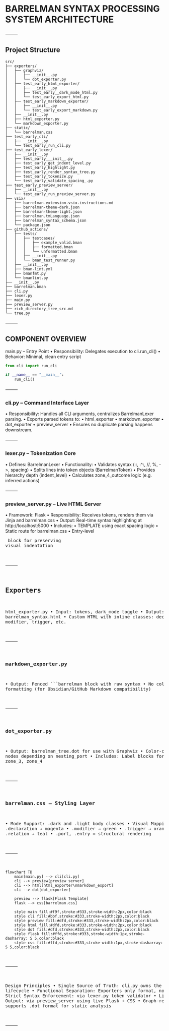 # BARRELMAN SYNTAX PROCESSING SYSTEM ARCHITECTURE

⸻

## Project Structure

```
src/
├── exporters/
│   ├── graphviz/
│   │   ├── __init__.py
│   │   └── dot_exporter.py
│   ├── test_early_html_exporter/
│   │   ├── __init__.py
│   │   ├── test_early__dark_mode_html.py
│   │   └── test_early_export_html.py
│   ├── test_early_markdown_exporter/
│   │   ├── __init__.py
│   │   └── test_early_export_markdown.py
│   ├── __init__.py
│   ├── html_exporter.py
│   └── markdown_exporter.py
├── static/
│   └── barrelman.css
├── test_early_cli/
│   ├── __init__.py
│   └── test_early_run_cli.py
├── test_early_lexer/
│   ├── __init__.py
│   ├── test_early___init__.py
│   ├── test_early_get_indent_level.py
│   ├── test_early_highlight.py
│   ├── test_early_render_syntax_tree.py
│   ├── test_early_tokenize.py
│   └── test_early_validate_spacing_.py
├── test_early_preview_server/
│   ├── __init__.py
│   └── test_early_run_preview_server.py
├── vsix/
│   ├── barrelman-extension.vsix.instructions.md
│   ├── barrelman-theme-dark.json
│   ├── barrelman-theme-light.json
│   ├── barrelman.tmLanguage.json
│   ├── barrelman_syntax_schema.json
│   └── package.json
├── github_actions/
│   ├── tests/
│   │   ├── testcases/
│   │   │   ├── example_valid.bman
│   │   │   ├── formatted.bman
│   │   │   └── unformatted.bman
│   │   ├── __init__.py
│   │   └── bman_test_runner.py
│   ├── __init__.py
│   ├── bman-lint.yml
│   ├── bmanfmt.py
│   └── bmanlint.py
├── __init__.py
├── barrelman.bman
├── cli.py
├── lexer.py
├── main.py
├── preview_server.py
├── rich_directory_tree_src.md
└── tree.py
```

⸻

## COMPONENT OVERVIEW

main.py – Entry Point
• Responsibility: Delegates execution to cli.run_cli()
• Behavior: Minimal, clean entry script

```python
from cli import run_cli

if __name__ == "__main__":
    run_cli()
```

⸻

### cli.py – Command Interface Layer

• Responsibility: Handles all CLI arguments, centralizes BarrelmanLexer parsing.
• Exports parsed tokens to:
• html_exporter
• markdown_exporter
• dot_exporter
• preview_server
• Ensures no duplicate parsing happens downstream.

⸻

### lexer.py – Tokenization Core

• Defines: BarrelmanLexer
• Functionality:
• Validates syntax (::, :^:, //, %, ->, spacing)
• Splits lines into token objects (BarrelmanToken)
• Provides hierarchy depth (indent_level)
• Calculates zone_4_outcome logic (e.g. inferred actions)

⸻

### preview_server.py – Live HTML Server

• Framework: Flask
• Responsibility: Receives tokens, renders them via Jinja and barrelman.css
• Output: Real-time syntax highlighting at http://localhost:5000
• Includes:
• TEMPLATE using exact spacing logic
• Static route for barrelman.css
• Entry-level <pre> block for preserving visual indentation

⸻

## Exporters

html_exporter.py
• Input: tokens, dark_mode toggle
• Output: barrelman_syntax.html
• Custom HTML with inline classes: declaration, modifier, trigger, etc.

⸻

### markdown_exporter.py

• Output: Fenced ```barrelman block with raw syntax
• No color, just formatting (for Obsidian/GitHub Markdown compatibility)

⸻

### dot_exporter.py

• Output: barrelman_tree.dot for use with Graphviz
• Color-coded nodes depending on nesting_port
• Includes: Label blocks for zone_2, zone_3, zone_4

⸻

### barrelman.css – Styling Layer

• Mode Support: .dark and .light body classes
• Visual Mappings:
• .declaration → magenta
• .modifier → green
• .trigger → orange
• .relation → teal
• .port, .entry = structural rendering

⸻

```mermaid
flowchart TD
    main[main.py] --> cli[cli.py]
    cli --> preview[preview server]
    cli --> html[html_exporter\nmarkdown_export]
    cli --> dot[dot_exporter]

    preview --> flask[Flask Template]
    flask --> css[barrelman.css]

    style main fill:#f9f,stroke:#333,stroke-width:2px,color:black
    style cli fill:#bbf,stroke:#333,stroke-width:2px,color:black
    style preview fill:#dfd,stroke:#333,stroke-width:2px,color:black
    style html fill:#dfd,stroke:#333,stroke-width:2px,color:black
    style dot fill:#dfd,stroke:#333,stroke-width:2px,color:black
    style flask fill:#ffd,stroke:#333,stroke-width:1px,stroke-dasharray: 5 5,color:black
    style css fill:#ffd,stroke:#333,stroke-width:1px,stroke-dasharray: 5 5,color:black
```

⸻

Design Principles
• Single Source of Truth: cli.py owns the parsing lifecycle
• Functional Separation: Exporters only format, not parse
• Strict Syntax Enforcement: via lexer.py token validator
• Live Debug Output: via preview_server using live Flask + CSS
• Graph-ready output: supports .dot format for static analysis

⸻
